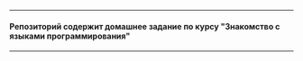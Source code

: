 ***
#### Репозиторий содержит домашнее задание по курсу "Знакомство с языками программирования"
***
